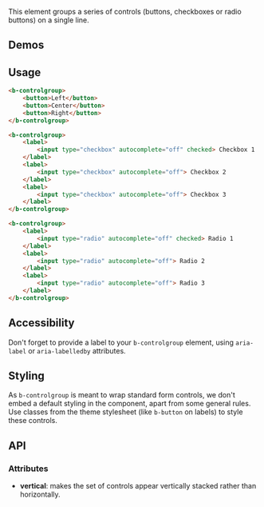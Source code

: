 This element groups a series of controls (buttons, checkboxes or radio buttons) on a single line.

## Demos
<div class="element-demo" id="example1"></div>
<div class="element-demo" id="example2"></div>

## Usage

``` html
<b-controlgroup>
    <button>Left</button>
    <button>Center</button>
    <button>Right</button>
</b-controlgroup>

<b-controlgroup>
    <label>
        <input type="checkbox" autocomplete="off" checked> Checkbox 1
    </label>
    <label>
        <input type="checkbox" autocomplete="off"> Checkbox 2
    </label>
    <label>
        <input type="checkbox" autocomplete="off"> Checkbox 3
    </label>
</b-controlgroup>

<b-controlgroup>
    <label>
        <input type="radio" autocomplete="off" checked> Radio 1
    </label>
    <label>
        <input type="radio" autocomplete="off"> Radio 2
    </label>
    <label>
        <input type="radio" autocomplete="off"> Radio 3
    </label>
</b-controlgroup>
```

## Accessibility

Don't forget to provide a label to your `b-controlgroup` element, using `aria-label` or `aria-labelledby` attributes.

## Styling

As `b-controlgroup` is meant to wrap standard form controls, we don't embed a default styling in the component, apart from some general rules. Use classes from the theme stylesheet (like `b-button` on labels) to style these controls.

## API

### Attributes
- __vertical__: makes the set of controls appear vertically stacked rather than horizontally.
